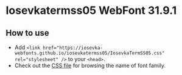 # Iosevkatermss05 WebFont 31.9.1

## How to use

- Add `<link href="https://iosevka-webfonts.github.io/iosevkatermss05/IosevkaTermSS05.css" rel="stylesheet" />` to your `<head>`.
- Check out the [CSS file](./IosevkaTermSS05.css) for browsing the name of font family.
